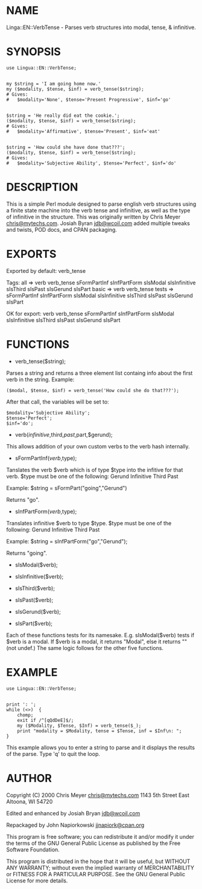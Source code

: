 # NAME


Linga::EN::VerbTense - Parses verb structures into modal, tense, & infinitive.


# SYNOPSIS


	use Lingua::EN::VerbTense;
	

	my $string = 'I am going home now.'
	my ($modality, $tense, $inf) = verb_tense($string);
	# Gives: 
	#   $modality='None', $tense='Present Progressive', $inf='go'
	

	$string = 'He really did eat the cookie.';
	($modality, $tense, $inf) = verb_tense($string);
	# Gives:
	#   $modality='Affirmative', $tense='Present', $inf='eat'
	

	$string = 'How could she have done that???';
	($modality, $tense, $inf) = verb_tense($string);
	# Gives:
	#   $modality='Subjective Ability', $tense='Perfect', $inf='do'


# DESCRIPTION	


This is a simple Perl module designed to parse english verb structures
using a finite state machine into the verb tense and infinitive, as well
as the type of infinitive in the structure. This was originally written
by Chris Meyer <chris@mytechs.com>. Josiah Byran <jdb@wcoil.com> added
multiple tweaks and twists, POD docs, and CPAN packaging.


# EXPORTS


Exported by default:
	verb\_tense


Tags:
	all =>
		verb 
		verb\_tense 
		sFormPartInf 
		sInfPartForm 
		sIsModal 
		sIsInfinitive 
		sIsThird 
		sIsPast 
		sIsGerund 
		sIsPart
	basic => 
		verb 
		verb\_tense
	tests =>
		sFormPartInf 
		sInfPartForm 
		sIsModal 
		sIsInfinitive 
		sIsThird 
		sIsPast 
		sIsGerund 
		sIsPart


OK for export:
	verb 
	verb\_tense 
	sFormPartInf 
	sInfPartForm 
	sIsModal 
	sIsInfinitive 
	sIsThird 
	sIsPast 
	sIsGerund 
	sIsPart		


# FUNCTIONS


- verb\_tense($string);


Parses a string and returns a three element list containg info about the first verb 
in the string. Example:


	($modal, $tense, $inf) = verb_tense('How could she do that???');


After that call, the variables will be set to:


	$modality='Subjective Ability';
	$tense='Perfect';
	$inf='do';




- verb($infinitive,$third,$past,$part,$gerund);


This allows addition of your own custom verbs to the verb hash internally. 


- sFormPartInf($verb,$type);


Tanslates the verb $verb which is of type $type into the infitive for that
verb. $type must be one of the following:
	Gerund
	Infinitive
	Third
	Past


Example:
	$string = sFormPart("going","Gerund") 


Returns "go".


- sInfPartForm($verb,$type);


Translates infinitive $verb to type $type. $type must be one of the 
following:
	Gerund
	Infinitive
	Third
	Past


Example:
	$string = sInfPartForm("go","Gerund");


Returns "going".


- sIsModal($verb);

- sIsInfinitive($verb);

- sIsThird($verb);

- sIsPast($verb);

- sIsGerund($verb); 

- sIsPart($verb);


Each of these functions tests for its namesake. E.g. sIsModal($verb) tests if $verb
is a modal. If $verb is a modal, it returns "Modal", else it returns "" (not undef.) 
The same logic follows for the other five functions.


# EXAMPLE


    use Lingua::EN::VerbTense;
	

	print ': ';
	while (<>)	{
		chomp;
		exit if /^[qQdDeE]$/;
        my ($Modality, $Tense, $Inf) = verb_tense($_);
		print "modality = $Modality, tense = $Tense, inf = $Inf\n: ";
	}


This example allows you to enter a string to parse and it displays
the results of the parse. Type 'q' to quit the loop.


# AUTHOR


Copyright (C) 2000 Chris Meyer
chris@mytechs.com
1143 5th Street East
Altoona, WI 54720


Edited and enhanced by Josiah Bryan
jdb@wcoil.com


Repackaged by John Napiorkowski jjnapiork@cpan.org


This program is free software; you can redistribute it and/or
modify it under the terms of the GNU General Public License
as published by the Free Software Foundation.


This program is distributed in the hope that it will be useful,
but WITHOUT ANY WARRANTY; without even the implied warranty of
MERCHANTABILITY or FITNESS FOR A PARTICULAR PURPOSE.  See the
GNU General Public License for more details.

